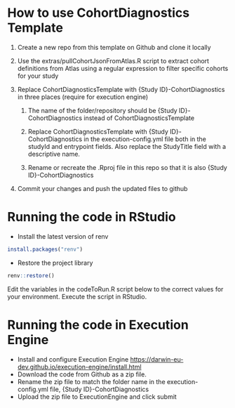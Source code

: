 # How to use CohortDiagnostics Template

1.  Create a new repo from this template on Github and clone it locally

2.  Use the extras/pullCohortJsonFromAtlas.R script to extract cohort definitions from Atlas using a regular expression to filter specific cohorts for your study

3.  Replace CohortDiagnosticsTemplate with {Study ID}-CohortDiagnostics in three places (require for execution engine)

    1.  The name of the folder/repository should be {Study ID}-CohortDiagnostics instead of CohortDiagnosticsTemplate

    2.  Replace CohortDiagnosticsTemplate with {Study ID}-CohortDiagnostics in the execution-config.yml file both in the studyId and entrypoint fields. Also replace the StudyTitle field with a descriptive name.

    3.  Rename or recreate the .Rproj file in this repo so that it is also {Study ID}-CohortDiagnostics

4.  Commit your changes and push the updated files to github

# Running the code in RStudio

-   Install the latest version of renv

``` r
install.packages("renv")
```

-   Restore the project library

``` r
renv::restore()
```

Edit the variables in the codeToRun.R script below to the correct values for your environment. Execute the script in RStudio.

# Running the code in Execution Engine

-   Install and configure Execution Engine <https://darwin-eu-dev.github.io/execution-engine/install.html>
-   Download the code from Github as a zip file.
-   Rename the zip file to match the folder name in the execution-config.yml file, {Study ID}-CohortDiagnostics
-   Upload the zip file to ExecutionEngine and click submit
